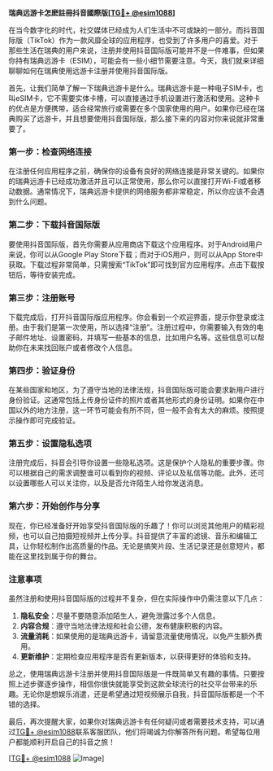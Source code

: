 **瑞典远游卡怎麽註冊抖音國際版[[TG💪+ @esim1088](https://t.me/s/esim1088)]**

在当今数字化的时代，社交媒体已经成为人们生活中不可或缺的一部分。而抖音国际版（TikTok）作为一款风靡全球的应用程序，也受到了许多用户的喜爱。对于那些生活在瑞典的用户来说，注册并使用抖音国际版可能并不是一件难事，但如果你持有瑞典远游卡（ESIM），可能会有一些小细节需要注意。今天，我们就来详细聊聊如何在瑞典使用远游卡注册并使用抖音国际版。

首先，让我们简单了解一下瑞典远游卡是什么。瑞典远游卡是一种电子SIM卡，也叫eSIM卡，它不需要实体卡槽，可以直接通过手机设置进行激活和使用。这种卡的优点是方便携带，适合经常旅行或需要在多个国家使用的用户。如果你已经在瑞典购买了远游卡，并且想要使用抖音国际版，那么接下来的内容对你来说就非常重要了。

### 第一步：检查网络连接

在注册任何应用程序之前，确保你的设备有良好的网络连接是非常关键的。如果你的瑞典远游卡已经成功激活并且可以正常使用，那么你可以直接打开Wi-Fi或者移动数据。通常情况下，瑞典远游卡提供的网络服务都非常稳定，所以你应该不会遇到什么问题。

### 第二步：下载抖音国际版

要使用抖音国际版，首先你需要从应用商店下载这个应用程序。对于Android用户来说，你可以从Google Play Store下载；而对于iOS用户，则可以从App Store中获取。下载过程非常简单，只需搜索“TikTok”即可找到官方应用程序。点击下载按钮后，等待安装完成。

### 第三步：注册账号

下载完成后，打开抖音国际版应用程序。你会看到一个欢迎界面，提示你登录或注册。由于我们是第一次使用，所以选择“注册”。注册过程中，你需要输入有效的电子邮件地址、设置密码，并填写一些基本的信息，比如用户名等。这些信息可以帮助你在未来找回账户或者修改个人信息。

### 第四步：验证身份

在某些国家和地区，为了遵守当地的法律法规，抖音国际版可能会要求新用户进行身份验证。这通常包括上传身份证件的照片或者其他形式的身份证明。如果你在中国以外的地方注册，这一环节可能会有所不同，但一般不会有太大的麻烦。按照提示操作即可完成验证。

### 第五步：设置隐私选项

注册完成后，抖音会引导你设置一些隐私选项。这是保护个人隐私的重要步骤。你可以根据自己的需求调整谁可以看到你的视频、评论以及私信等功能。此外，还可以设置哪些人可以关注你，以及是否允许陌生人给你发送消息。

### 第六步：开始创作与分享

现在，你已经准备好开始享受抖音国际版的乐趣了！你可以浏览其他用户的精彩视频，也可以自己拍摄短视频并上传分享。抖音提供了丰富的滤镜、音乐和编辑工具，让你轻松制作出高质量的作品。无论是搞笑片段、生活记录还是创意短片，都能在这里找到属于你的舞台。

### 注意事项

虽然注册和使用抖音国际版的过程并不复杂，但在实际操作中仍需注意以下几点：

1. **隐私安全**：尽量不要随意添加陌生人，避免泄露过多个人信息。
2. **内容合规**：遵守当地法律法规和社会公德，发布健康积极的内容。
3. **流量消耗**：如果使用的是瑞典远游卡，请留意流量使用情况，以免产生额外费用。
4. **更新维护**：定期检查应用程序是否有更新版本，以获得更好的体验和支持。

总之，使用瑞典远游卡注册并使用抖音国际版是一件既简单又有趣的事情。只要按照上述步骤逐步操作，相信你很快就能享受到这款全球流行的社交平台带来的乐趣。无论你是想娱乐消遣，还是希望通过短视频展示自我，抖音国际版都是一个不错的选择。

最后，再次提醒大家，如果你对瑞典远游卡有任何疑问或者需要技术支持，可以通过[TG💪+ @esim1088](https://t.me/s/esim1088)联系客服团队，他们将竭诚为你解答所有问题。希望每位用户都能顺利开启自己的抖音之旅！

[[TG💪+ @esim1088](https://t.me/s/esim1088) ![Image](https://i.postimg.cc/4NQfJmqS/Snipaste-2025-05-13-00-14-12.png)]